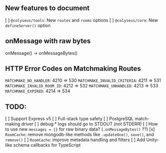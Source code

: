 ## New features to document

[ ] `@colyseus/tools`: New `routes` and `rooms` options
[ ] `@colyseus/core`: New `defineServer()` option

## onMessage with raw bytes

onMessage() -> onMessageBytes()

## HTTP Error Codes on Matchmaking Routes

`MATCHMAKE_NO_HANDLER`: 4210 => 530
`MATCHMAKE_INVALID_CRITERIA`: 4211 => 531
`MATCHMAKE_INVALID_ROOM_ID`: 4212 => 532
`MATCHMAKE_UNHANDLED`: 4213 => 533
`MATCHMAKE_EXPIRED`: 4214 => 534

## TODO:

[ ] Support Express v5
[ ] Full-stack type safety
[ ] PostgreSQL match-making driver
[ ] debug:* logs should go to STDOUT (not STDERR)
[ ] How to use new `messages = {}` for raw binary data? (`.onMessageBytes()` ??)
[x] `RoomCache`: remove mongodb-like methods like `.updateOne()`, `save()`, and `remove()`
[ ] `RoomCache`: improve metadata handling and filters
[ ] Add Unity-like schema callbacks for TypeScript